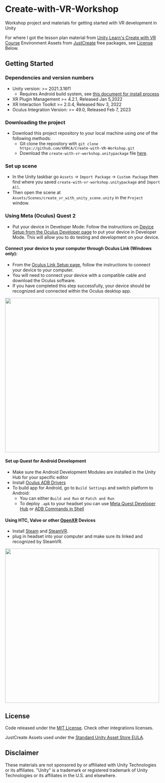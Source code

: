 # Create-with-VR-Workshop
Workshop project and materials for getting started with VR development in Unity

For where I got the lesson plan material from [Unity Learn's Create with VR Course](https://learn.unity.com/course/create-with-vr)
Environment Assets from [JustCreate](https://assetstore.unity.com/publishers/44390) free packages, see [License](License) Below. 
  
## Getting Started

### Dependencies and version numbers

+ Unity version: >= 2021.3.16f1
  + Requires Android build system, see [this document for install process](https://docs.unity3d.com/Manual/android-sdksetup.html)
+ XR Plugin Management >= 4.2.1, Released Jan 5,2022
+ XR Interaction Toolkit >= 2.0.4, Released Nov 3, 2022
+ Oculus Integration Version: >= 49.0, Released Feb 7, 2023

### Downloading the project

+ Download this project repository to your local machine using *one* of the following methods:
  + Git clone the repository with `git clone https://github.com/XRRCA/Create-with-VR-Workshop.git`
  + Download the `create-with-vr-workshop.unitypackage` file [here](https://github.com/XRRCA/Create-with-VR-Workshop/raw/main/create-with-vr-workshop.unitypackage).
 
### Set up scene

+ In the Unity taskbar go `Assets` -> `Import Package` -> `Custom Package` then find where you saved `create-with-vr-workshop.unitypackage` and `Import All`.
+ Then open the scene at `Assets/Scenes/create_vr_with_unity_scene.unity` in the `Project` window.

  
### Using Meta (Oculus) Quest 2

+ Put your device in Developer Mode:
Follow the instructions on [Device Setup from the Oculus Developer page](https://developer.oculus.com/documentation/native/android/mobile-device-setup/) to put your device in Developer Mode.
This will allow you to do testing and development on your device.

#### Connect your device to your computer through Oculus Link (Windows only):
+ From the [Oculus Link Setup page](https://www.oculus.com/accessories/oculus-link/), follow the instructions to connect your device to your computer.
+ You will need to connect your device with a compatible cable and download the Oculus software.
+ If you have completed this step successfully, your device should be recognized and connected within the Oculus desktop app.

<img src="https://connect-prd-cdn.unity.com/20210316/learn/images/cdb1eb13-c9df-4b03-b637-79fdda9d66fb_0.1_4.jpg.2000x0x1.jpg" width="500">


#### Set up Quest for Android Development

+ Make sure the Android Development Modules are installed in the Unity Hub for your specific editor
+ Install [Oculus ADB Drivers](https://developer.oculus.com/downloads/package/oculus-adb-drivers/?locale=en_GB)
+ To build app for Android, go to `Build Settings` and switch platform to Android: 
  + You can either `Build and Run` or `Patch and Run`
  + To deploy `.apk` to your headset you can use [Meta Quest Developer Hub](https://developer.oculus.com/documentation/unity/ts-odh/?locale=en_GB) or [ADB Commands in Shell](https://developer.oculus.com/documentation/native/android/ts-adb/#mobile-android-debug-intro)


#### Using HTC, Valve or other [OpenXR](https://www.khronos.org/openxr/) Devices

+ Install [Steam](http://store.steampowered.com/about) and [SteamVR](https://store.steampowered.com/app/250820/SteamVR/).
+ plug in headset into your computer and make sure its linked and recognized by SteamVR.

<img src="https://connect-prd-cdn.unity.com/20210316/learn/images/247e9360-ac92-411b-9b11-442f75d06b39_0.1_5.jpg.1000x0x1.jpg" width=500>


## License

Code released under the [MIT License][License]. Check other integrations licenses.

JustCreate Assets used under the [Standard Unity Asset Store EULA](https://unity.com/legal/as-terms).

## Disclaimer

These materials are not sponsored by or affiliated with Unity Technologies or its affiliates. "Unity" is a trademark or registered trademark of Unity Technologies or its affiliates in the U.S. and elsewhere.

[Unity]: https://unity3d.com/
[License]: LICENSE.md
[Unity Hub]: https://docs.unity3d.com/Manual/GettingStartedUnityHub.html
